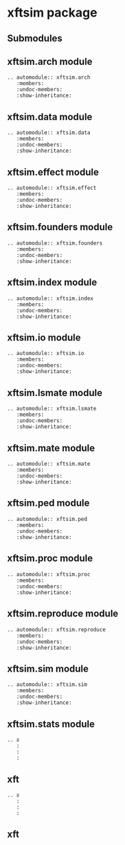 # xftsim package

## Submodules

## xftsim.arch module

```{eval-rst}
.. automodule:: xftsim.arch
   :members:
   :undoc-members:
   :show-inheritance:
```

## xftsim.data module

```{eval-rst}
.. automodule:: xftsim.data
   :members:
   :undoc-members:
   :show-inheritance:
```

## xftsim.effect module

```{eval-rst}
.. automodule:: xftsim.effect
   :members:
   :undoc-members:
   :show-inheritance:
```

## xftsim.founders module

```{eval-rst}
.. automodule:: xftsim.founders
   :members:
   :undoc-members:
   :show-inheritance:
```

## xftsim.index module

```{eval-rst}
.. automodule:: xftsim.index
   :members:
   :undoc-members:
   :show-inheritance:
```

## xftsim.io module

```{eval-rst}
.. automodule:: xftsim.io
   :members:
   :undoc-members:
   :show-inheritance:
```

## xftsim.lsmate module

```{eval-rst}
.. automodule:: xftsim.lsmate
   :members:
   :undoc-members:
   :show-inheritance:
```

## xftsim.mate module

```{eval-rst}
.. automodule:: xftsim.mate
   :members:
   :undoc-members:
   :show-inheritance:
```

## xftsim.ped module

```{eval-rst}
.. automodule:: xftsim.ped
   :members:
   :undoc-members:
   :show-inheritance:
```

## xftsim.proc module

```{eval-rst}
.. automodule:: xftsim.proc
   :members:
   :undoc-members:
   :show-inheritance:
```

## xftsim.reproduce module

```{eval-rst}
.. automodule:: xftsim.reproduce
   :members:
   :undoc-members:
   :show-inheritance:
```

## xftsim.sim module

```{eval-rst}
.. automodule:: xftsim.sim
   :members:
   :undoc-members:
   :show-inheritance:
```

## xftsim.stats module

```{eval-rst}
.. automodule:: xftsim.stats
   :members:
   :undoc-members:
   :show-inheritance:
```

## xftsim.struct module

```{eval-rst}
.. automodule:: xftsim.struct
   :members:
   :undoc-members:
   :show-inheritance:
```

## xftsim.utils module

```{eval-rst}
.. automodule:: xftsim.utils
   :members:
   :undoc-members:
   :show-inheritance:
```

## Module contents

```{eval-rst}
.. automodule:: xftsim
   :members:
   :undoc-members:
   :show-inheritance:
```
